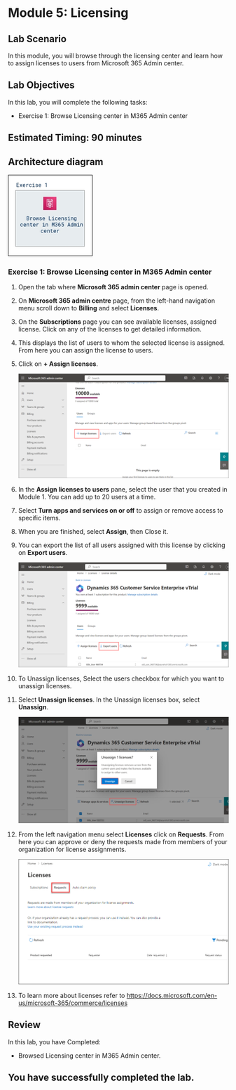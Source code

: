 # Module 5: Licensing 

## Lab Scenario
In this module, you will browse through the licensing center and learn how to assign licenses to users from Microsoft 365 Admin center.

## Lab Objectives

In this lab, you will complete the following tasks:

+ Exercise 1: Browse Licensing center in M365 Admin center 

## Estimated Timing: 90 minutes

## Architecture diagram
![](../Instructions/Lab-Scenario-Preview/media/MS-900-LSP-Mod-5.png)

### Exercise 1: Browse Licensing center in M365 Admin center 

1. Open the tab where **Microsoft 365 admin center** page is opened.

1. On **Microsoft 365 admin centre** page, from the left-hand navigation menu scroll down to  **Billing** and select **Licenses**.
   
1. On the **Subscriptions** page you can see available licenses, assigned license. Click on any of the licenses to get detailed information.

1. This displays the list of users to whom the selected license is assigned. From here you can assign the license to users.

1. Click on **+ Assign licenses**.

   ![](Images/ms900L5I2.png)

1. In the **Assign licenses to users** pane, select the user that you created in Module 1. You can add up to 20 users at a time.

1. Select **Turn apps and services on or off** to assign or remove access to specific items.
   
1. When you are finished, select **Assign**, then Close it.

1. You can export the list of all users assigned with this license by clicking on **Export users**.

   ![](Images/ms900L5I3.png)

1. To Unassign licenses, Select the users checkbox for which you want to unassign licenses.

1. Select **Unassign licenses**. In the Unassign licenses box, select **Unassign**.

   ![](Images/ms900L5I4.png)

1. From the left navigation menu select **Licenses** click on **Requests**. From here you can approve or deny the requests made from members of your organization for license assignments.

    ![](Images/License2.png)

1. To learn more about licenses refer to  https://docs.microsoft.com/en-us/microsoft-365/commerce/licenses

## Review

In this lab, you have Completed:

- Browsed Licensing center in M365 Admin center.

## You have successfully completed the lab.
